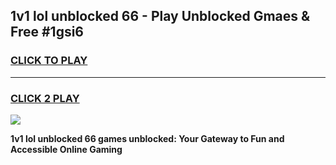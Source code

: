 
## 1v1 lol unblocked 66 - Play Unblocked Gmaes & Free #1gsi6
<h3>
<a href="https://news.freeplayer.one?title=1v1_lol_unblocked_66&ref=24F">CLICK TO PLAY</a></h3>
<hr>

<h3>
<a href="https://news.freeplayer.one?title=1v1_lol_unblocked_66&ref=24F">CLICK 2 PLAY</a>
  
</h3>

<a href="https://news.freeplayer.one?title=1v1_lol_unblocked_66&ref=24F/"><img src="https://clearcache.store/games.png"></a>


**1v1 lol unblocked 66 games unblocked: Your Gateway to Fun and Accessible Online Gaming**
